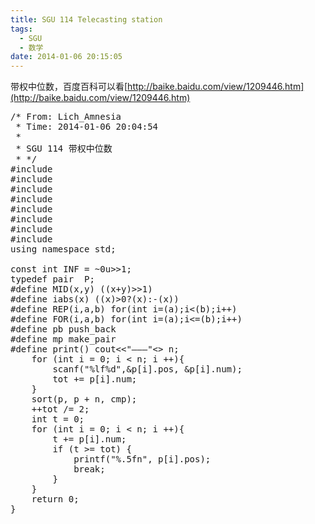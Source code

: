 ```yaml
---
title: SGU 114 Telecasting station
tags:
  - SGU
  - 数学
date: 2014-01-06 20:15:05
---
```


带权中位数，百度百科可以看[http://baike.baidu.com/view/1209446.htm](http://baike.baidu.com/view/1209446.htm)

<pre class="brush:cpp">
/* From: Lich_Amnesia
 * Time: 2014-01-06 20:04:54
 *
 * SGU 114 带权中位数
 * */
#include <iostream>
#include <cstdio>
#include <algorithm>
#include <cstring>
#include <cmath>
#include <queue>
#include <set>
#include <vector>
using namespace std;

const int INF = ~0u>>1;
typedef pair <int,int> P;
#define MID(x,y) ((x+y)>>1)
#define iabs(x) ((x)>0?(x):-(x))
#define REP(i,a,b) for(int i=(a);i<(b);i++)
#define FOR(i,a,b) for(int i=(a);i<=(b);i++)
#define pb push_back
#define mp make_pair
#define print() cout<<"&mdash;&mdash;&ndash;"<<endl

#define maxn 15100
struct node{
    double pos;
    int num;
}p[maxn];
bool cmp(node a,node b){
    return a.pos < b.pos;
}

int main(){
    int n;
    int tot = 0;
    cin >> n;
    for (int i = 0; i < n; i ++){
        scanf("%lf%d",&p[i].pos, &p[i].num);
        tot += p[i].num;
    }
    sort(p, p + n, cmp);
    ++tot /= 2;
    int t = 0;
    for (int i = 0; i < n; i ++){
        t += p[i].num;
        if (t >= tot) {
            printf("%.5fn", p[i].pos);
            break;
        } 
    }
    return 0;
}</pre>

	 